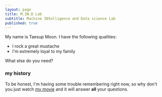 ```yaml
---
layout: page
title: M.IN.D Lab
subtitle: Machine INtelligence and Data science Lab
published: true
---
```


My name is Taesup Moon. I have the following qualities:

- I rock a great mustache
- I'm extremely loyal to my family

What else do you need?

### my history

To be honest, I'm having some trouble remembering right now, so why don't you just watch [my movie](http://en.wikipedia.org/wiki/The_Princess_Bride_%28film%29) and it will answer **all** your questions.
